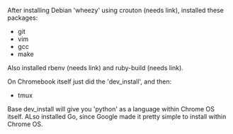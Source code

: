 After installing Debian 'wheezy' using crouton (needs link), installed these packages:

-  git
-  vim
-  gcc
-  make

Also installed rbenv (needs link) and ruby-build (needs link).



On Chromebook itself just did the 'dev_install', and then:

-  tmux

Base dev_install will give you 'python' as a language within Chrome OS itself.  ALso
installed Go, since Google made it pretty simple to install within Chrome OS.
